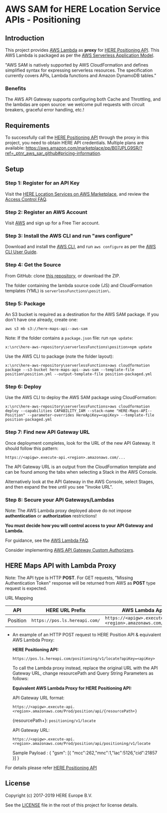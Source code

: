 # AWS SAM for HERE Location Service APIs - Positioning
## Introduction
This project provides [AWS Lambda](https://aws.amazon.com/lambda/) as __proxy__ for [HERE Positioning API](https://developer.here.com/documentation/positioning/topics/request-first-locate.html). This AWS Lambda is packaged as per the [AWS Serverless Application Model](https://aws.amazon.com/about-aws/whats-new/2016/11/introducing-the-aws-serverless-application-model/).

"AWS SAM is natively supported by AWS CloudFormation and defines simplified syntax for expressing serverless resources. The specification currently covers APIs, Lambda functions and Amazon DynamoDB tables."

### Benefits

The AWS API Gateway supports configuring both Cache and Throttling, and the lambdas are open source: we welcome pull requests with circuit breakers, graceful error handling, etc.!

## Requirements
To successfully call the [HERE Positioning API](https://developer.here.com/documentation/positioning/topics/request-first-locate.html) through the proxy in this project, you need to obtain HERE API credentials. Multiple plans are available: https://aws.amazon.com/marketplace/pp/B07JPLG9SR/?ref=_ptnr_aws_sar_github#pricing-information.

## Setup
### Step 1: Register for an API Key

Visit the [HERE Location Services on AWS Marketplace](https://aws.amazon.com/marketplace/pp/B07JPLG9SR/?ref=_ptnr_aws_sar_github), and review the [Access Control FAQ](https://developer.here.com/faqs#access-control).

### Step 2: Register an AWS Account

Visit [AWS](https://aws.amazon.com/free/) and sign up for a Free Tier account.

### Step 3: Install the AWS CLI and run "aws configure"

Download and install the [AWS CLI](https://aws.amazon.com/cli/), and run `aws configure` as per the [AWS CLI User Guide](http://docs.aws.amazon.com/cli/latest/userguide/cli-chap-getting-started.html).

### Step 4: Get the Source

From GitHub: clone [this repository](https://github.com/heremaps/here-aws-sar), or download the ZIP.

The folder containing the lambda source code (JS) and CloudFormation templates (YML) is `serverlessFunctions\position\`.

### Step 5: Package

An S3 bucket is required as a destination for the AWS SAM package. If you don't have one already, create one:

`aws s3 mb s3://here-maps-api--aws-sam`

Note: If the folder contains a `package.json` file: run `npm update`:

`x:\src\here-aws-repository\serverlessFunctions\position>npm update`

Use the AWS CLI to package (note the folder layout):

`x:\src\here-aws-repository\serverlessFunctions>aws cloudformation package --s3-bucket here-maps-api--aws-sam --template-file position\position.yml --output-template-file position-packaged.yml`

### Step 6: Deploy

Use the AWS CLI to deploy the AWS SAM package using CloudFormation:

`x:\src\here-aws-repository\serverlessFunctions>aws cloudformation deploy --capabilities CAPABILITY_IAM --stack-name "HERE-Maps-API--Position" --parameter-overrides HereApiKey=<apiKey> --template-file position-packaged.yml`

### Step 7: Find new API Gateway URL

Once deployment completes, look for the URL of the new API Gateway. It should follow this pattern:

`https://<apigw>.execute-api.<region>.amazonaws.com/...`

The API Gateway URL is an output from the CloudFormation template and can be found among the tabs when selecting a Stack in the AWS Console.

Alternatively look at the API Gateway in the AWS Console, select Stages, and then expand the tree until you see "Invoke URL".

### Step 8: Secure your API Gateways/Lambdas

Note: The AWS Lambda proxy deployed above do not impose **authentication** or **authorization** restrictions!

__You must decide how you will control access to your API Gateway and Lambda.__

For guidance, see the [AWS Lambda FAQ](https://aws.amazon.com/lambda/faqs/#security).

Consider implementing [AWS API Gateway Custom Authorizers](http://docs.aws.amazon.com/apigateway/latest/developerguide/use-custom-authorizer.html).

## HERE Maps API with Lambda Proxy
Note: The API type is HTTP **POST**. For GET requests, "Missing Authentication Token" response will be returned from AWS as **POST** type request is expected.   

URL Mapping

|API                  | HERE URL Prefix                                 |  AWS Lambda App URL Prefix |
|-------------------- |-------------------------------------------------|-----------------------------------------------------------|
|Position             | `https://pos.ls.hereapi.com/`                   |  `https://<apigw>.execute-api.<region>.amazonaws.com/Prod/position/api/` |

* An example of an HTTP POST request to HERE Position API & equivalent AWS Lambda Proxy:

    __HERE Positioning API:__

    `https://pos.ls.hereapi.com/positioning/v1/locate?apiKey=<apiKey>`

    To call the Lambda proxy instead, replace the original URL with the API Gateway URL, change resourcePath and Query String Parameters as follows:

    __Equivalent AWS Lambda Proxy for HERE Positioning API:__

    API Gateway URL format:

    `https://<apigw>.execute-api.<region>.amazonaws.com/Prod/position/api/{resourcePath+}`

    {resourcePath+}: `positioning/v1/locate`

    API Gateway URL:

    `https://<apigw>.execute-api.<region>.amazonaws.com/Prod/position/api/positioning/v1/locate`

    Sample Payload : { "gsm": [{ "mcc":262,"mnc":1,"lac":5126,"cid":21857 }] }

For details please refer [HERE Positioning API](https://developer.here.com/documentation/positioning/topics/request-first-locate.html)

## License

Copyright (c) 2017-2019 HERE Europe B.V.

See the [LICENSE](./LICENSE) file in the root of this project for license details.
